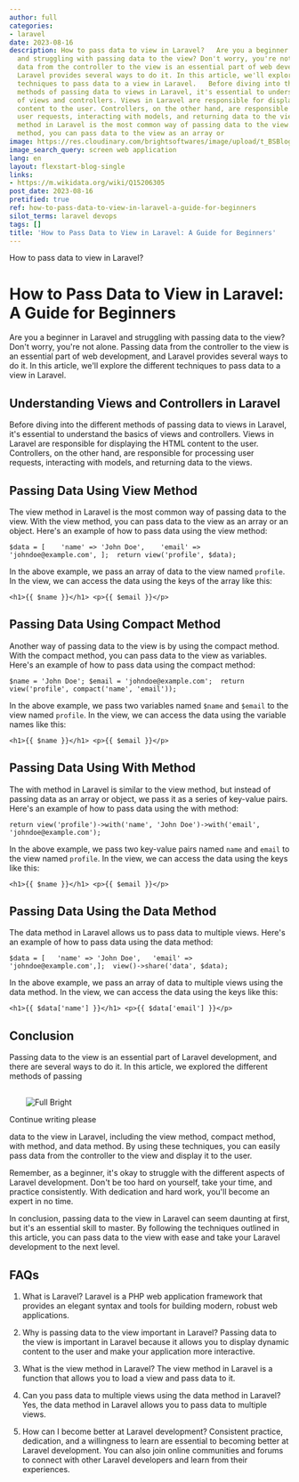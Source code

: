 ```yaml
---
author: full
categories:
- laravel
date: 2023-08-16
description: How to pass data to view in Laravel?   Are you a beginner in Laravel
  and struggling with passing data to the view? Don't worry, you're not alone. Passing
  data from the controller to the view is an essential part of web development, and
  Laravel provides several ways to do it. In this article, we'll explore the different
  techniques to pass data to a view in Laravel.   Before diving into the different
  methods of passing data to views in Laravel, it's essential to understand the basics
  of views and controllers. Views in Laravel are responsible for displaying the HTML
  content to the user. Controllers, on the other hand, are responsible for processing
  user requests, interacting with models, and returning data to the views.   The view
  method in Laravel is the most common way of passing data to the view. With the view
  method, you can pass data to the view as an array or
image: https://res.cloudinary.com/brightsoftwares/image/upload/t_BSBlogImage/v1/brightsoftwares.com.blog/iFSvn82XfGo
image_search_query: screen web application
lang: en
layout: flexstart-blog-single
links:
- https://m.wikidata.org/wiki/Q15206305
post_date: 2023-08-16
pretified: true
ref: how-to-pass-data-to-view-in-laravel-a-guide-for-beginners
silot_terms: laravel devops
tags: []
title: 'How to Pass Data to View in Laravel: A Guide for Beginners'
---
```


How to pass data to view in Laravel?

# How to Pass Data to View in Laravel: A Guide for Beginners

Are you a beginner in Laravel and struggling with passing data to the view? Don't worry, you're not alone. Passing data from the controller to the view is an essential part of web development, and Laravel provides several ways to do it. In this article, we'll explore the different techniques to pass data to a view in Laravel.

## Understanding Views and Controllers in Laravel

Before diving into the different methods of passing data to views in Laravel, it's essential to understand the basics of views and controllers. Views in Laravel are responsible for displaying the HTML content to the user. Controllers, on the other hand, are responsible for processing user requests, interacting with models, and returning data to the views.

## Passing Data Using View Method

The view method in Laravel is the most common way of passing data to the view. With the view method, you can pass data to the view as an array or an object. Here's an example of how to pass data using the view method:



`$data = [    'name' => 'John Doe',    'email' => 'johndoe@example.com', ];  return view('profile', $data);`

In the above example, we pass an array of data to the view named `profile`. In the view, we can access the data using the keys of the array like this:



`<h1>{{ $name }}</h1> <p>{{ $email }}</p>`

## Passing Data Using Compact Method

Another way of passing data to the view is by using the compact method. With the compact method, you can pass data to the view as variables. Here's an example of how to pass data using the compact method:



`$name = 'John Doe'; $email = 'johndoe@example.com';  return view('profile', compact('name', 'email'));`

In the above example, we pass two variables named `$name` and `$email` to the view named `profile`. In the view, we can access the data using the variable names like this:



`<h1>{{ $name }}</h1> <p>{{ $email }}</p>`

## Passing Data Using With Method

The with method in Laravel is similar to the view method, but instead of passing data as an array or object, we pass it as a series of key-value pairs. Here's an example of how to pass data using the with method:



`return view('profile')->with('name', 'John Doe')->with('email', 'johndoe@example.com');`

In the above example, we pass two key-value pairs named `name` and `email` to the view named `profile`. In the view, we can access the data using the keys like this:



`<h1>{{ $name }}</h1> <p>{{ $email }}</p>`

## Passing Data Using the Data Method

The data method in Laravel allows us to pass data to multiple views. Here's an example of how to pass data using the data method:



`$data = [   'name' => 'John Doe',   'email' => 'johndoe@example.com',];  view()->share('data', $data);`

In the above example, we pass an array of data to multiple views using the data method. In the view, we can access the data using the keys like this:



`<h1>{{ $data['name'] }}</h1> <p>{{ $data['email'] }}</p>`

## Conclusion

Passing data to the view is an essential part of Laravel development, and there are several ways to do it. In this article, we explored the different methods of passing

![](data:image/svg+xml,%3csvg%20xmlns=%27http://www.w3.org/2000/svg%27%20version=%271.1%27%20width=%2730%27%20height=%2730%27/%3e)![Full Bright](https://chat.openai.com/_next/image?url=https%3A%2F%2Flh3.googleusercontent.com%2Fa%2FAGNmyxZW1bm17GGxeKnZvNIeq9WloDUSy05B9sX8lC4X6Q%3Ds96-c&w=64&q=75)

Continue writing please

data to the view in Laravel, including the view method, compact method, with method, and data method. By using these techniques, you can easily pass data from the controller to the view and display it to the user.

Remember, as a beginner, it's okay to struggle with the different aspects of Laravel development. Don't be too hard on yourself, take your time, and practice consistently. With dedication and hard work, you'll become an expert in no time.

In conclusion, passing data to the view in Laravel can seem daunting at first, but it's an essential skill to master. By following the techniques outlined in this article, you can pass data to the view with ease and take your Laravel development to the next level.

## FAQs

1.  What is Laravel? Laravel is a PHP web application framework that provides an elegant syntax and tools for building modern, robust web applications.
    
2.  Why is passing data to the view important in Laravel? Passing data to the view is important in Laravel because it allows you to display dynamic content to the user and make your application more interactive.
    
3.  What is the view method in Laravel? The view method in Laravel is a function that allows you to load a view and pass data to it.
    
4.  Can you pass data to multiple views using the data method in Laravel? Yes, the data method in Laravel allows you to pass data to multiple views.
    
5.  How can I become better at Laravel development? Consistent practice, dedication, and a willingness to learn are essential to becoming better at Laravel development. You can also join online communities and forums to connect with other Laravel developers and learn from their experiences.